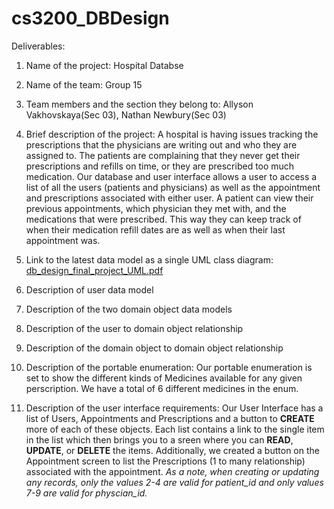 # cs3200_DBDesign
Deliverables: 

1. Name of the project: Hospital Databse

2. Name of the team: Group 15

3. Team members and the section they belong to: Allyson Vakhovskaya(Sec 03), Nathan Newbury(Sec 03)

4. Brief description of the project:
A hospital is having issues tracking the prescriptions that the physicians are writing out and who they are assigned to. The patients are complaining that they never get their prescriptions and refills on time, or they are prescribed too much medication. Our database and user interface allows a user to access a list of all the users (patients and physicians) as well as the appointment and prescriptions associated with either user. A patient can view their previous appointments, which physician they met with, and the medications that were prescribed. This way they can keep track of when their medication refill dates are as well as when their last appointment was.

5. Link to the latest data model as a single UML class diagram:
[ db_design_final_project_UML.pdf](https://github.com/AVakhovskaya/cs3200_DBDesign/files/6381524/db_design_final_project_UML.pdf)

6. Description of user data model
7. Description of the two domain object data models
8. Description of the user to domain object relationship
9. Description of the domain object to domain object relationship

10. Description of the portable enumeration: Our portable enumeration is set to show the different kinds of Medicines available for any given perscription. We have a total of 6 different medicines in the enum.

11. Description of the user interface requirements:
Our User Interface has a list of Users, Appointments and Prescriptions and a button to **CREATE** more of each of these objects. Each list contains a link to the single item in the list which then brings you to a sreen where you can **READ**, **UPDATE**, or **DELETE** the items. Additionally, we created a button on the Appointment screen to list the Prescriptions (1 to many relationship) associated with the appointment. *As a note, when creating or updating any records, only the values 2-4 are valid for patient_id and only values 7-9 are valid for physcian_id.*
